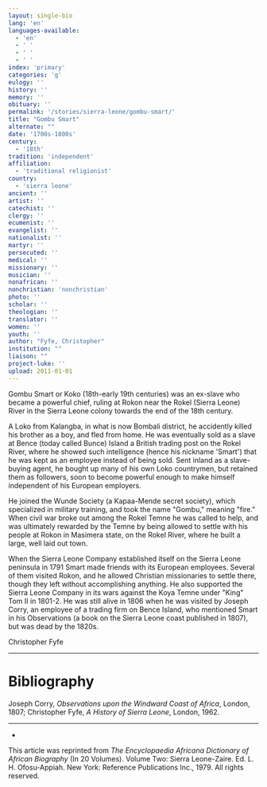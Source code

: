 ```yaml
---
layout: single-bio
lang: 'en'
languages-available:
  - 'en'
  - ' '
  - ' '
  - ' '
index: 'primary'
categories: 'g'
eulogy: ''
history: ''
memory: ''
obituary: ''
permalink: '/stories/sierra-leone/gombu-smart/'
title: "Gombu Smart"
alternate: ""
date: '1700s-1800s'
century:
  - '18th'
tradition: 'independent'
affiliation:
  - 'traditional religionist'
country:
  - 'sierra leone'
ancient: ''
artist: ''
catechist: ''
clergy: ''
ecumenist: ''
evangelist: ''
nationalist: ''
martyr: ''
persecuted: ''
medical: ''
missionary: ''
musician: ''
nonafrican: ''
nonchristian: 'nonchristian'
photo: ''
scholar: ''
theologian: ''
translator: ''
women: ''
youth: ''
author: "Fyfe, Christopher"
institution: ""
liaison: ""
project-luke: ''
upload: 2011-01-01
---
```




Gombu Smart or Koko (18th-early 19th centuries) was an ex-slave who became a powerful chief, ruling at Rokon near the Rokel (Sierra Leone) River in the Sierra Leone colony towards the end of the 18th century.

A Loko from Kalangba, in what is now Bombali district, he accidently killed his brother as a boy, and fled from home. He was eventually sold as a slave at Bence (today called Bunce) Island a British trading post on the Rokel River, where he showed such intelligence (hence his nickname 'Smart') that he was kept as an employee instead of being sold. Sent inland as a slave-buying agent, he bought up many of his own Loko countrymen, but retained them as followers, soon to become powerful enough to make himself independent of his European employers.

He joined the Wunde Society (a Kapaa-Mende secret society), which specialized in military training, and took the name "Gombu," meaning "fire." When civil war broke out among the Rokel Temne he was called to help, and was ultimately rewarded by the Temne by being allowed to settle with his people at Rokon in Masimera state, on the Rokel River, where he built a large, well laid out town.

When the Sierra Leone Company established itself on the Sierra Leone peninsula in 1791 Smart made friends with its European employees. Several of them visited Rokon, and he allowed Christian missionaries to settle there, though they left without accomplishing anything. He also supported the Sierra Leone Company in its wars against the Koya Temne under "King" Tom II in 1801-2. He was still alive in 1806 when he was visited by Joseph Corry, an employee of a trading firm on Bence Island, who mentioned Smart in his Observations (a book on the Sierra Leone coast published in 1807), but was dead by the 1820s.

Christopher Fyfe

---

# Bibliography

Joseph Corry, *Observations upon the Windward Coast of Africa*, London, 1807; Christopher Fyfe, *A History of Sierra Leone*, London, 1962.

---
*

This article was reprinted from *The Encyclopaedia Africana Dictionary of African Biography* (In 20 Volumes). Volume Two: Sierra Leone-Zaire. Ed. L. H. Ofosu-Appiah. New York: Reference Publications Inc., 1979.  All rights reserved.
